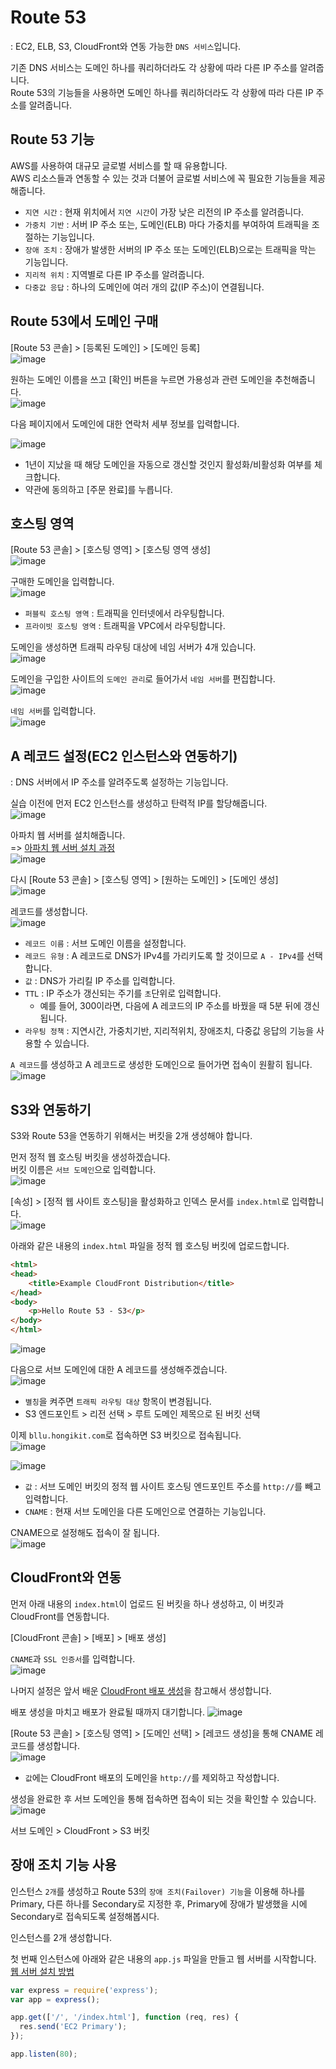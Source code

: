 # Route 53

: EC2, ELB, S3, CloudFront와 연동 가능한 `DNS 서비스`입니다.

기존 DNS 서비스는 도메인 하나를 쿼리하더라도 각 상황에 따라 다른 IP 주소를 알려줍니다.   
Route 53의 기능들을 사용하면 도메인 하나를 쿼리하더라도 각 상황에 따라 다른 IP 주소를 알려줍니다.

## Route 53 기능

AWS를 사용하여 대규모 글로벌 서비스를 할 때 유용합니다.   
AWS 리소스들과 연동할 수 있는 것과 더불어 글로벌 서비스에 꼭 필요한 기능들을 제공해줍니다.

* `지연 시간` : 현재 위치에서 `지연 시간`이 가장 낮은 리전의 IP 주소를 알려줍니다. 
* `가중치 기반` : 서버 IP 주소 또는, 도메인(ELB) 마다 가중치를 부여하여 트래픽을 조절하는 기능입니다.
* `장애 조치` : 장애가 발생한 서버의 IP 주소 또는 도메인(ELB)으로는 트래픽을 막는 기능입니다.
* `지리적 위치` : 지역별로 다른 IP 주소를 알려줍니다.
* `다중값 응답` : 하나의 도메인에 여러 개의 값(IP 주소)이 연결됩니다.

## Route 53에서 도메인 구매

[Route 53 콘솔] > [등록된 도메인] > [도메인 등록]   
![image](https://user-images.githubusercontent.com/43658658/146714064-65a0bc25-d5ac-435e-9399-a8cc8b381c83.png)

원하는 도메인 이름을 쓰고 [확인] 버튼을 누르면 가용성과 관련 도메인을 추천해줍니다.   
![image](https://user-images.githubusercontent.com/43658658/146714143-19deff8b-f6ef-47fa-ac73-4ba88af65764.png)

다음 페이지에서 도메인에 대한 연락처 세부 정보를 입력합니다.

![image](https://user-images.githubusercontent.com/43658658/146714598-a976edce-894b-48a8-9219-e82858634a97.png)   
* 1년이 지났을 때 해당 도메인을 자동으로 갱신할 것인지 활성화/비활성화 여부를 체크합니다.
* 약관에 동의하고 [주문 완료]를 누릅니다.

## 호스팅 영역

[Route 53 콘솔] > [호스팅 영역] > [호스팅 영역 생성]   
![image](https://user-images.githubusercontent.com/43658658/146712399-207197c7-58a7-4e16-9f19-9ea83220b501.png)

구매한 도메인을 입력합니다.   
![image](https://user-images.githubusercontent.com/43658658/146712501-bcef8df5-1abd-4c42-a3ee-8e94a12a2a2e.png)
* `퍼블릭 호스팅 영역` : 트래픽을 인터넷에서 라우팅합니다.
* `프라이빗 호스팅 영역` : 트래픽을 VPC에서 라우팅합니다.

도메인을 생성하면 트래픽 라우팅 대상에 네임 서버가 4개 있습니다.   
![image](https://user-images.githubusercontent.com/43658658/146712792-9aab76a0-ba58-444a-a2af-983097edc72a.png)

도메인을 구입한 사이트의 `도메인 관리`로 들어가서 `네임 서버`를 편집합니다.   
![image](https://user-images.githubusercontent.com/43658658/146712953-6636da49-c3a0-4f3f-9beb-ef7e1ee77ef4.png)

`네임 서버`를 입력합니다.   
![image](https://user-images.githubusercontent.com/43658658/146713265-cb83b96b-c6ad-4416-88e7-27d6904295b5.png)

## A 레코드 설정(EC2 인스턴스와 연동하기)

: DNS 서버에서 IP 주소를 알려주도록 설정하는 기능입니다.

실습 이전에 먼저 EC2 인스턴스를 생성하고 탄력적 IP를 할당해줍니다.   
![image](https://user-images.githubusercontent.com/43658658/146734857-6cae3aef-acd1-494c-9855-d50edcc89ae9.png)

아파치 웹 서버를 설치해줍니다.   
=> [아파치 웹 서버 설치 과정]()   
![image](https://user-images.githubusercontent.com/43658658/146737430-cc7288fd-a777-47a2-8296-70c331bdd865.png)

다시 [Route 53 콘솔] > [호스팅 영역] > [원하는 도메인] > [도메인 생성]   
![image](https://user-images.githubusercontent.com/43658658/146735154-8a7f8773-6c0c-43cf-b70f-03be0d612453.png)

레코드를 생성합니다.   
![image](https://user-images.githubusercontent.com/43658658/146735368-2c34f045-778f-46c8-a489-50d83e083121.png)   
* `레코드 이름` : 서브 도메인 이름을 설정합니다.
* `레코드 유형` : A 레코드로 DNS가 IPv4를 가리키도록 할 것이므로 `A - IPv4`를 선택합니다.
* `값` : DNS가 가리킬 IP 주소를 입력합니다.
* `TTL` : IP 주소가 갱신되는 주기를 `초`단위로 입력합니다.
  - 예를 들어, 300이라면, 다음에 A 레코드의 IP 주소를 바꿨을 때 5분 뒤에 갱신됩니다.
* `라우팅 정책` : 지연시간, 가중치기반, 지리적위치, 장애조치, 다중값 응답의 기능을 사용할 수 있습니다.

`A 레코드`를 생성하고 A 레코드로 생성한 도메인으로 들어가면 접속이 원활히 됩니다.   
![image](https://user-images.githubusercontent.com/43658658/146737342-35164df0-537a-4717-add2-477f8db993ed.png)

## S3와 연동하기

S3와 Route 53을 연동하기 위해서는 버킷을 2개 생성해야 합니다.   

먼저 정적 웹 호스팅 버킷을 생성하겠습니다.   
버킷 이름은 `서브 도메인`으로 입력합니다.   
![image](https://user-images.githubusercontent.com/43658658/146739907-9b518d85-7fe2-465d-b5e6-8da756ce521d.png)

[속성] > [정적 웹 사이트 호스팅]을 활성화하고 인덱스 문서를 `index.html`로 입력합니다.   
![image](https://user-images.githubusercontent.com/43658658/146739418-68e2e386-989e-49d0-85de-fafa116e0860.png)

아래와 같은 내용의 `index.html` 파일을 정적 웹 호스팅 버킷에 업로드합니다.   
``` html
<html>
<head>
    <title>Example CloudFront Distribution</title>
</head>
<body>
    <p>Hello Route 53 - S3</p>
</body>
</html>
```

![image](https://user-images.githubusercontent.com/43658658/146739746-172e9331-55ce-4cda-b551-4912e11ba7c0.png)

다음으로 서브 도메인에 대한 A 레코드를 생성해주겠습니다.   
![image](https://user-images.githubusercontent.com/43658658/146745503-4e50ff3c-56a9-4e01-9cbf-60b62dd3504f.png)   
* `별칭`을 켜주면 `트래픽 라우팅 대상` 항목이 변경됩니다.
* S3 엔드포인트 > 리전 선택 > 루트 도메인 제목으로 된 버킷 선택

이제 `bllu.hongikit.com`로 접속하면 S3 버킷으로 접속됩니다.   
![image](https://user-images.githubusercontent.com/43658658/146745636-027f379f-a72c-424a-bb3a-b60eb3461641.png)

![image](https://user-images.githubusercontent.com/43658658/146741764-79a73131-8132-4952-9b4b-36efbf70ba64.png)   
* `값` : 서브 도메인 버킷의 정적 웹 사이트 호스팅 엔드포인트 주소를 `http://`를 빼고 입력합니다.
* `CNAME` : 현재 서브 도메인을 다른 도메인으로 연결하는 기능입니다.

CNAME으로 설정해도 접속이 잘 됩니다.   
![image](https://user-images.githubusercontent.com/43658658/146745636-027f379f-a72c-424a-bb3a-b60eb3461641.png)

## CloudFront와 연동

먼저 아래 내용의 `index.html`이 업로드 된 버킷을 하나 생성하고, 이 버킷과 CloudFront를 연동합니다.

[CloudFront 콘솔] > [배포] > [배포 생성]   

`CNAME`과 `SSL 인증서`를 입력합니다.   
![image](https://user-images.githubusercontent.com/43658658/146853270-a831f7fc-9119-45c0-bcec-b0ddae0f6531.png)

나머지 설정은 앞서 배운 [CloudFront 배포 생성]()을 참고해서 생성합니다.

배포 생성을 마치고 배포가 완료될 때까지 대기합니다.
![image](https://user-images.githubusercontent.com/43658658/146854516-f268f5a9-2e47-4e35-9a18-cb261eba1c83.png)

[Route 53 콘솔] > [호스팅 영역] > [도메인 선택] > [레코드 생성]을 통해 CNAME 레코드를 생성합니다.   
![image](https://user-images.githubusercontent.com/43658658/146854539-9a3f3350-6f8b-4231-87d3-d0dca61db6e5.png)   
* `값`에는 CloudFront 배포의 도메인을 `http://`를 제외하고 작성합니다.

생성을 완료한 후 서브 도메인을 통해 접속하면 접속이 되는 것을 확인할 수 있습니다.   
![image](https://user-images.githubusercontent.com/43658658/146854462-21f3db32-e490-4398-94e6-f368163429b9.png)

서브 도메인 > CloudFront > S3 버킷

## 장애 조치 기능 사용

인스턴스 `2개`를 생성하고 Route 53의 `장애 조치(Failover) 기능`을 이용해 하나를 Primary, 다른 하나를 Secondary로 지정한 후, Primary에 장애가 발생했을 시에 Secondary로 접속되도록 설정해봅시다.

인스턴스를 2개 생성합니다.   

첫 번째 인스턴스에 아래와 같은 내용의 `app.js` 파일을 만들고 웹 서버를 시작합니다.   
[웹 서버 설치 방법](https://github.com/khyup0629/aws-study/blob/main/11_CloudFront.md#ec2%EC%99%80-cloudfront-%EC%97%B0%EB%8F%99)   

``` javascript
var express = require('express');
var app = express();

app.get(['/', '/index.html'], function (req, res) {
  res.send('EC2 Primary');
});

app.listen(80);
```






































